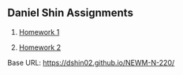 ## Daniel Shin Assignments

1. [Homework 1](./homework-1)

2. [Homework 2](./homework-2)

Base URL: https://dshin02.github.io/NEWM-N-220/
